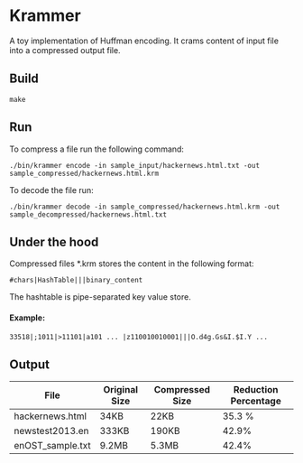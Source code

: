 # Krammer
A toy implementation of Huffman encoding. It crams content of input file into a compressed output file.

## Build
```
make
```

## Run
To compress a file run the following command:
```
./bin/krammer encode -in sample_input/hackernews.html.txt -out sample_compressed/hackernews.html.krm
```
To decode the file run:
```
./bin/krammer decode -in sample_compressed/hackernews.html.krm -out sample_decompressed/hackernews.html.txt
```

## Under the hood
Compressed files \*.krm stores the content in the following format:
```
#chars|HashTable|||binary_content
```
The hashtable is pipe-separated key value store.

#### Example:
```
33518|;1011|>11101|a101 ... |z110010010001|||O.d4g.Gs&I.$I.Y ...
```

## Output

| File | Original Size | Compressed Size | Reduction Percentage |
| --- | --- | --- | --- |
| hackernews.html | 34KB | 22KB | 35.3 % |
| newstest2013.en | 333KB | 190KB | 42.9% |
| enOST\_sample.txt | 9.2MB | 5.3MB | 42.4% |
